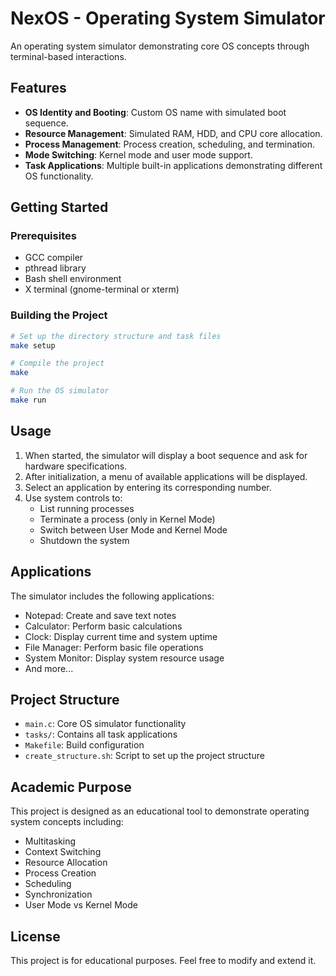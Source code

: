 # NexOS - Operating System Simulator

An operating system simulator demonstrating core OS concepts through terminal-based interactions.

## Features

- **OS Identity and Booting**: Custom OS name with simulated boot sequence.
- **Resource Management**: Simulated RAM, HDD, and CPU core allocation.
- **Process Management**: Process creation, scheduling, and termination.
- **Mode Switching**: Kernel mode and user mode support.
- **Task Applications**: Multiple built-in applications demonstrating different OS functionality.

## Getting Started

### Prerequisites

- GCC compiler
- pthread library
- Bash shell environment
- X terminal (gnome-terminal or xterm)

### Building the Project

```bash
# Set up the directory structure and task files
make setup

# Compile the project
make

# Run the OS simulator
make run
```

## Usage

1. When started, the simulator will display a boot sequence and ask for hardware specifications.
2. After initialization, a menu of available applications will be displayed.
3. Select an application by entering its corresponding number.
4. Use system controls to:
   - List running processes
   - Terminate a process (only in Kernel Mode)
   - Switch between User Mode and Kernel Mode
   - Shutdown the system

## Applications

The simulator includes the following applications:

- Notepad: Create and save text notes
- Calculator: Perform basic calculations
- Clock: Display current time and system uptime
- File Manager: Perform basic file operations
- System Monitor: Display system resource usage
- And more...

## Project Structure

- `main.c`: Core OS simulator functionality
- `tasks/`: Contains all task applications
- `Makefile`: Build configuration
- `create_structure.sh`: Script to set up the project structure

## Academic Purpose

This project is designed as an educational tool to demonstrate operating system concepts including:

- Multitasking
- Context Switching
- Resource Allocation
- Process Creation
- Scheduling
- Synchronization
- User Mode vs Kernel Mode

## License

This project is for educational purposes. Feel free to modify and extend it.
